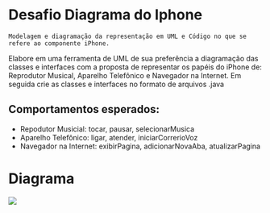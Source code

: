 # Desafio Diagrama do Iphone

    Modelagem e diagramação da representação em UML e Código no que se refere ao componente iPhone.

Elabore em uma ferramenta de UML de sua preferência a diagramação das classes e interfaces com a proposta de representar os papéis do iPhone de: Reprodutor Musical, Aparelho Telefônico e Navegador na Internet. Em seguida crie as classes e interfaces no formato de arquivos .java

## Comportamentos esperados:
- Repodutor Musicial: tocar, pausar, selecionarMusica
- Aparelho Telefônico: ligar, atender, iniciarCorrerioVoz
- Navegador na Internet: exibirPagina, adicionarNovaAba, atualizarPagina


# Diagrama
<img src="https://i.imgur.com/O6EbLbA.png">
